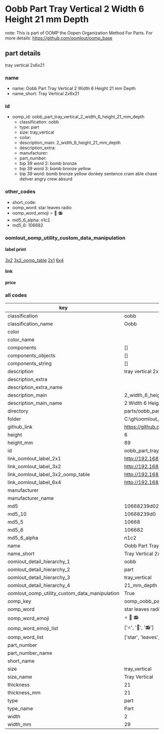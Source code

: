 # Oobb Part Tray Vertical 2 Width 6 Height 21 mm Depth  

note: This is part of OOMP the Oopen Organization Method For Parts. For more details: https://github.com/oomlout/oomp_base

##  part details
  



tray vertical 2x6x21



### name
* name: Oobb Part Tray Vertical 2 Width 6 Height 21 mm Depth
* name_short: Tray Vertical 2x6x21 
### id
* oomp_id: oobb_part_tray_vertical_2_width_6_height_21_mm_depth
  * classification: oobb
  * type: part
  * size: tray_vertical
  * color: 
  * description_main: 2_width_6_height_21_mm_depth
  * description_extra: 
  * manufacturer: 
  * part_number: 
  * bip 39 word 2: bomb bronze
  * bip 39 word 3: bomb bronze yellow
  * bip 39 word: bomb bronze yellow donkey sentence cram able chase deliver angry crew absurd

### other_codes
* short_code: 
* oomp_word: star leaves radio
* oomp_word_emoji :star: :leaves: :radio:
* md5_6_alpha: n1c2
* md5_6: 106682






### oomlout_oomp_utility_custom_data_manipulation
#### label print
[3x2](http://192.168.1.245:1112/?label=oomp%20n1c2)
[3x2_oomp_table](http://192.168.1.108:1112/?label=oomp%20n1c2)
[2x1](http://192.168.1.242:1112/?label=oomp%20n1c2)
[6x4](http://192.168.1.55:1112/?label=oomp%20n1c2)    

#### link

                              

#### price







### all codes 
| key | value |  
| --- | --- |  
| classification | oobb |  
| classification_name | Oobb |  
| color |  |  
| color_name |  |  
| components | [] |  
| components_objects | [] |  
| components_string | [] |  
| description | tray vertical 2x6x21 |  
| description_extra |  |  
| description_extra_name |  |  
| description_main | 2_width_6_height_21_mm_depth |  
| description_main_name | 2 Width 6 Height 21 mm Depth |  
| directory | parts/oobb_part_tray_vertical_2_width_6_height_21_mm_depth |  
| folder | C:\gh\oomlout_oobb_version_4_generated_parts\parts\oobb_part_tray_vertical_2_width_6_height_21_mm_depth |  
| github_link | https://github.com/oomlout/oomlout_oomp_part_src/tree/main/parts/oobb_part_tray_vertical_2_width_6_height_21_mm_depth |  
| height | 6 |  
| height_mm | 89 |  
| id | oobb_part_tray_vertical_2_width_6_height_21_mm_depth |  
| link_oomlout_label_2x1 | http://192.168.1.242:1112/?label=oomp%20n1c2 |  
| link_oomlout_label_3x2 | http://192.168.1.245:1112/?label=oomp%20n1c2 |  
| link_oomlout_label_3x2_oomp_table | http://192.168.1.108:1112/?label=oomp%20n1c2 |  
| link_oomlout_label_6x4 | http://192.168.1.55:1112/?label=oomp%20n1c2 |  
| manufacturer |  |  
| manufacturer_name |  |  
| md5 | 10668239d026a008c8e1f413fe0728c9 |  
| md5_10 | 10668239d0 |  
| md5_5 | 10668 |  
| md5_6 | 106682 |  
| md5_6_alpha | n1c2 |  
| name | Oobb Part Tray Vertical 2 Width 6 Height 21 mm Depth |  
| name_short | Tray Vertical 2x6x21  |  
| oomlout_detail_hierarchy_1 | oobb |  
| oomlout_detail_hierarchy_2 | part |  
| oomlout_detail_hierarchy_3 | tray_vertical |  
| oomlout_detail_hierarchy_4 | 21_mm_depth |  
| oomlout_oomp_utility_custom_data_manipulation | True |  
| oomp_key | oomp_oobb_part_tray_vertical_2_width_6_height_21_mm_depth |  
| oomp_word | star leaves radio |  
| oomp_word_emoji | :star: :leaves: :radio: |  
| oomp_word_emoji_list | [':star:', ':leaves:', ':radio:'] |  
| oomp_word_list | ['star', 'leaves', 'radio'] |  
| part_number |  |  
| part_number_name |  |  
| short_name |  |  
| size | tray_vertical |  
| size_name | Tray Vertical |  
| thickness | 21 |  
| thickness_mm | 21 |  
| type | part |  
| type_name | Part |  
| width | 2 |  
| width_mm | 29 |  

